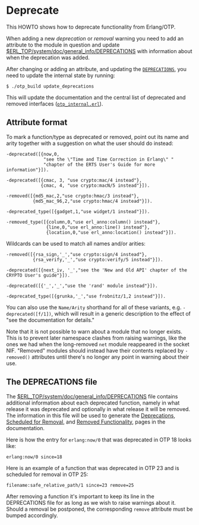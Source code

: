 <!-- SPDX-License-Identifier: Apache-2.0 -->
<!-- SPDX-FileCopyrightText: 2024 Erlang/OTP and its contributors -->

# Deprecate

This HOWTO shows how to deprecate functionality from Erlang/OTP.

When adding a new *deprecation* or *removal* warning you need to add an attribute to
the module in question and update [$ERL_TOP/system/doc/general_info/DEPRECATIONS][1]
with information about when the deprecation was added.

After changing or adding an attribute, and updating the [`DEPRECATIONS`][1],
you need to update the internal state by running:

    $ ./otp_build update_deprecations

This will update the documentation and the central list of deprecated and removed
interfaces ([`otp_internal.erl`][2]).

## Attribute format

To mark a function/type as deprecated or removed, point out its name and arity
together with a suggestion on what the user should do instead:

    -deprecated([{now,0,
                  "see the \"Time and Time Correction in Erlang\" "
                  "chapter of the ERTS User's Guide for more information"}]).
    
    -deprecated([{cmac, 3, "use crypto:mac/4 instead"},
                 {cmac, 4, "use crypto:macN/5 instead"}]).
    
    -removed([{md5_mac,2,"use crypto:hmac/3 instead"},
              {md5_mac_96,2,"use crypto:hmac/4 instead"}]).
    
    -deprecated_type([{gadget,1,"use widget/1 instead"}]).
    
    -removed_type([{column,0,"use erl_anno:column() instead"},
                   {line,0,"use erl_anno:line() instead"},
                   {location,0,"use erl_anno:location() instead"}]).

Wildcards can be used to match all names and/or arities:

    -removed([{rsa_sign,'_',"use crypto:sign/4 instead"},
              {rsa_verify,'_',"use crypto:verify/5 instead"}]).
    
    -deprecated([{next_iv, '_',"see the 'New and Old API' chapter of the CRYPTO User's guide"}]).
    
    -deprecated([{'_','_',"use the 'rand' module instead"}]).
    
    -deprecated_type([{grunka,'_',"use frobnitz/1,2 instead"}]).

You can also use the `Name/Arity` shorthand for all of these variants, e.g.
`-deprecated([f/1])`, which will result in a generic description to the effect of
"see the documentation for details."

Note that it is not possible to warn about a module that no longer exists.
This is to prevent later namespace clashes from raising warnings, like the ones
we had when the long-removed `net` module reappeared in the socket NIF.
"Removed" modules should instead have their contents replaced by
`-removed()` attributes until there's no longer any point in warning
about their use.

## The DEPRECATIONS file

The [$ERL_TOP/system/doc/general_info/DEPRECATIONS][1] file contains additional
information about each deprecated function, namely in what release it was deprecated
and optionally in what release it will be removed. The information in this file will
be used to generate the [Deprecations](http://erlang.org/doc/general_info/deprecations.html),
[Scheduled for Removal](http://erlang.org/doc/general_info/scheduled_for_removal.html),
and [Removed Functionality](http://erlang.org/doc/general_info/removed.html),
pages in the documentation.

Here is how the entry for `erlang:now/0` that was deprecated in OTP 18 looks like:

    erlang:now/0 since=18

Here is an example of a function that was deprecated in OTP 23 and is scheduled for removal in OTP 25:

    filename:safe_relative_path/1 since=23 remove=25

After removing a function it's important to keep its line in the DEPRECATIONS
file for as long as we wish to raise warnings about it. Should a removal be
postponed, the corresponding `remove` attribute must be bumped accordingly.

 [1]: ../system/doc/general_info/DEPRECATIONS
 [2]: ../lib/stdlib/src/otp_internal.erl
